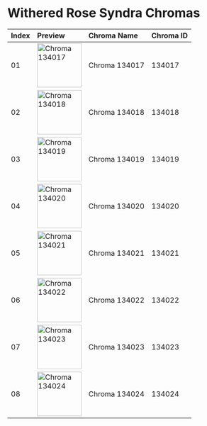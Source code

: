 # Withered Rose Syndra Chromas

| Index | Preview | Chroma Name | Chroma ID |
|:---|:---|:---|:---|
| 01 | <img src='https://raw.communitydragon.org/latest/plugins/rcp-be-lol-game-data/global/default/v1/champion-chroma-images/134/134017.png' alt='Chroma 134017' width='100'> | Chroma 134017 | 134017 |
| 02 | <img src='https://raw.communitydragon.org/latest/plugins/rcp-be-lol-game-data/global/default/v1/champion-chroma-images/134/134018.png' alt='Chroma 134018' width='100'> | Chroma 134018 | 134018 |
| 03 | <img src='https://raw.communitydragon.org/latest/plugins/rcp-be-lol-game-data/global/default/v1/champion-chroma-images/134/134019.png' alt='Chroma 134019' width='100'> | Chroma 134019 | 134019 |
| 04 | <img src='https://raw.communitydragon.org/latest/plugins/rcp-be-lol-game-data/global/default/v1/champion-chroma-images/134/134020.png' alt='Chroma 134020' width='100'> | Chroma 134020 | 134020 |
| 05 | <img src='https://raw.communitydragon.org/latest/plugins/rcp-be-lol-game-data/global/default/v1/champion-chroma-images/134/134021.png' alt='Chroma 134021' width='100'> | Chroma 134021 | 134021 |
| 06 | <img src='https://raw.communitydragon.org/latest/plugins/rcp-be-lol-game-data/global/default/v1/champion-chroma-images/134/134022.png' alt='Chroma 134022' width='100'> | Chroma 134022 | 134022 |
| 07 | <img src='https://raw.communitydragon.org/latest/plugins/rcp-be-lol-game-data/global/default/v1/champion-chroma-images/134/134023.png' alt='Chroma 134023' width='100'> | Chroma 134023 | 134023 |
| 08 | <img src='https://raw.communitydragon.org/latest/plugins/rcp-be-lol-game-data/global/default/v1/champion-chroma-images/134/134024.png' alt='Chroma 134024' width='100'> | Chroma 134024 | 134024 |
